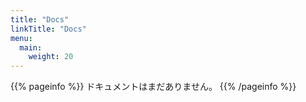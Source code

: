 ```yaml
---
title: "Docs"
linkTitle: "Docs"
menu:
  main:
    weight: 20
---
```


{{% pageinfo %}}
ドキュメントはまだありません。
{{% /pageinfo %}}

